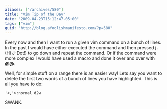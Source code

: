 ```yaml
---
aliases: ["/archives/580"]
title: "Vim Tip of the Day"
date: "2009-04-23T15:12:47-05:00"
tags: ["vim"]
guid: "http://blog.afoolishmanifesto.com/?p=580"
---
```

Every now and then I want to run a given vim command on a bunch of lines. In the past I would have either executed the command and then pressed **j.** (Hi J-Dot!) to go down and repeat the command. Or if the command were more complex I would have used a macro and done it over and over with **@@**.

Well, for simple stuff on a range there is an easier way! Lets say you want to delete the first two words of a bunch of lines you have highlighted. This is all you have to do:

    '<,'>:normal d2w

SWANK.
